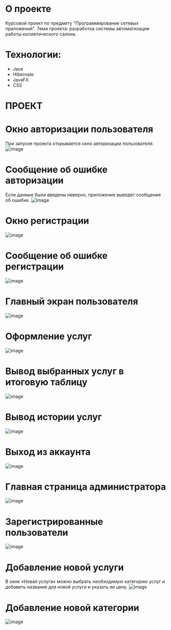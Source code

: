 # О проекте
Курсовой проект по предмету "Программирование сетевых приложений". Тема проекта: разработка системы автоматизации работы косметического салона.

# Технологии:
- Java
- Hibernate
- JavaFX
- CSS

# ПРОЕКТ

# Окно авторизации пользователя
При запуске проекта открывается окно авторизации пользователя.
![image](https://user-images.githubusercontent.com/93825269/212162894-82feb536-9a22-4367-a83a-66a7a316cfb9.png)

# Сообщение об ошибке авторизации
Если данные были введены неверно, приложение выведет сообщение об ошибке.
![image](https://user-images.githubusercontent.com/93825269/212163040-9e7f93cb-1758-4d21-99cf-c4711c515f20.png)

# Окно регистрации
![image](https://user-images.githubusercontent.com/93825269/212163161-1b3ab4a3-35a5-4fd4-80ee-769ffec8c603.png)

# Сообщение об ошибке регистрации
![image](https://user-images.githubusercontent.com/93825269/212163186-dfcc7800-5274-4124-9d83-f7a282e05a1b.png)

# Главный экран пользователя
![image](https://user-images.githubusercontent.com/93825269/212163262-7824bc87-a60d-4592-b4b5-fbfa84c32e9d.png)

# Оформление услуг
![image](https://user-images.githubusercontent.com/93825269/212163435-aad80b84-214b-4c24-a620-0c5475d786c4.png)

# Вывод выбранных услуг в итоговую таблицу
![image](https://user-images.githubusercontent.com/93825269/212163532-c2a39def-0fa8-4ade-a58b-a5c0c7028ce8.png)

# Вывод истории услуг
![image](https://user-images.githubusercontent.com/93825269/212163654-725f2196-c638-4017-847c-3525d42292c5.png)

# Выход из аккаунта
![image](https://user-images.githubusercontent.com/93825269/212163724-20e86da1-d66c-4387-91b9-35c3ff4b1665.png)

# Главная страница администратора
![image](https://user-images.githubusercontent.com/93825269/212163782-2b17cc65-c3bf-4736-85e2-622444436a36.png)

# Зарегистрированные пользователи
![image](https://user-images.githubusercontent.com/93825269/212163903-8dcb9ce5-2cdd-499c-82fd-dd37ecc000cd.png)

# Добавление новой услуги
В окне «Новая услуга» можно выбрать необходимую категорию услуг и добавить название для новой услуги и указать ее цену.
![image](https://user-images.githubusercontent.com/93825269/212163944-06d52aac-c9e6-4dfb-bddd-884a7dceedb3.png)

# Добавление новой категории
![image](https://user-images.githubusercontent.com/93825269/212164050-434d6893-e7f9-4ebf-af52-96a1438f6612.png)


